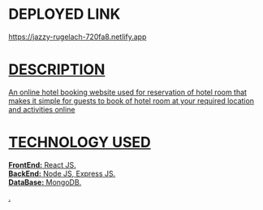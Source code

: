 <div><h1>DEPLOYED LINK</h1><a href="https://jazzy-rugelach-720fa8.netlify.app">https://jazzy-rugelach-720fa8.netlify.app</>
<h1>DESCRIPTION</h1><p>An online hotel booking website used for reservation of hotel room that makes it simple for guests to book of hotel room at your required location and activities online</p><h1>TECHNOLOGY USED</h1><p><strong>FrontEnd:</strong> React JS.</br><strong>BackEnd:</strong> Node JS, Express JS.</br><strong>DataBase:</strong> MongoDB.</p></div>.
